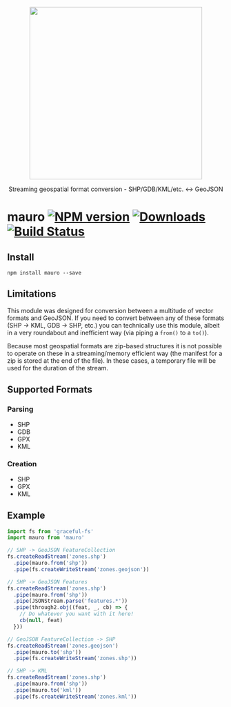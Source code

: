 <p align='center'>
  <img src='https://user-images.githubusercontent.com/425716/56301002-f33aef00-6104-11e9-828c-b7351d7c9b87.png' width='400'/>
  <p align='center'>Streaming geospatial format conversion - SHP/GDB/KML/etc. <-> GeoJSON</p>
</p>

# mauro [![NPM version][npm-image]][npm-url] [![Downloads][downloads-image]][npm-url] [![Build Status][travis-image]][travis-url]


## Install

```
npm install mauro --save
```

## Limitations

This module was designed for conversion between a multitude of vector formats and GeoJSON. If you need to convert between any of these formats (SHP -> KML, GDB -> SHP, etc.) you can technically use this module, albeit in a very roundabout and inefficient way (via piping a `from()` to a `to()`).

Because most geospatial formats are zip-based structures it is not possible to operate on these in a streaming/memory efficient way (the manifest for a zip is stored at the end of the file). In these cases, a temporary file will be used for the duration of the stream.

## Supported Formats

### Parsing

- SHP
- GDB
- GPX
- KML

### Creation

- SHP
- GPX
- KML

## Example

```js
import fs from 'graceful-fs'
import mauro from 'mauro'

// SHP -> GeoJSON FeatureCollection
fs.createReadStream('zones.shp')
  .pipe(mauro.from('shp'))
  .pipe(fs.createWriteStream('zones.geojson'))

// SHP -> GeoJSON Features
fs.createReadStream('zones.shp')
  .pipe(mauro.from('shp'))
  .pipe(JSONStream.parse('features.*'))
  .pipe(through2.obj((feat, _, cb) => {
    // Do whatever you want with it here!
    cb(null, feat)
  }))

// GeoJSON FeatureCollection -> SHP
fs.createReadStream('zones.geojson')
  .pipe(mauro.to('shp'))
  .pipe(fs.createWriteStream('zones.shp'))

// SHP -> KML
fs.createReadStream('zones.shp')
  .pipe(mauro.from('shp'))
  .pipe(mauro.to('kml'))
  .pipe(fs.createWriteStream('zones.kml'))
```

[downloads-image]: http://img.shields.io/npm/dm/mauro.svg
[npm-url]: https://npmjs.org/package/mauro
[npm-image]: http://img.shields.io/npm/v/mauro.svg

[travis-url]: https://travis-ci.org/staeco/mauro
[travis-image]: https://travis-ci.org/staeco/mauro.png?branch=master
